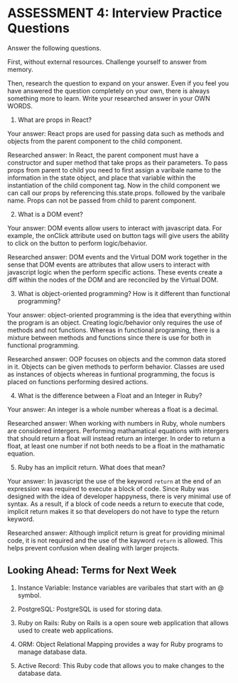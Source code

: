 # ASSESSMENT 4: Interview Practice Questions
Answer the following questions.

First, without external resources. Challenge yourself to answer from memory.

Then, research the question to expand on your answer. Even if you feel you have answered the question completely on your own, there is always something more to learn. Write your researched answer in your OWN WORDS.  

1. What are props in React?

  Your answer: React props are used for passing data such as methods and objects from the parent component to the child component. 

  Researched answer: In React, the parent component must have a constructor and super method that take props as their parameters. To pass props from parent to child you need to first assign a varibale name to the information in the state object, and place that variable within the instantiation of the child component tag. Now in the child component we can call our props by referencing this.state.props. followed by the varibale name. Props can not be passed from child to parent component.



2. What is a DOM event?

  Your answer: DOM events allow users to interact with javascript data. For example, the onClick attribute used on button tags will give users the ability to click on the button to perform logic/behavior. 

  Researched answer: DOM events and the Virtual DOM work together in the sense that DOM events are attributes that allow users to interact with javascript logic when the perform specific actions. These events create a diff within the nodes of the DOM and are reconciled by the Virtual DOM.



3. What is object-oriented programming? How is it different than functional programming?

  Your answer: object-oriented programming is the idea that everything within the program is an object. Creating logic/behavior only requires the use of methods and not functions. Whereas in functional programing, there is a mixture between methods and functions since there is use for both in functional programming.

  Researched answer: OOP focuses on objects and the common data stored in it. Objects can be given methods to perform behavior. Classes are used as instances of objects whereas in funtional programming, the focus is placed on functions performing desired actions.



4. What is the difference between a Float and an Integer in Ruby?

  Your answer: An integer is a whole number whereas a float is a decimal.  

  Researched answer: When working with numbers in Ruby, whole numbers are considered intergers. Performing mathamatical equations with intergers that should return a float will instead return an interger. In order to return a float, at least one number if not both needs to be a float in the mathamatic equation.



5. Ruby has an implicit return. What does that mean?

  Your answer: In javascript the use of the keyword `return` at the end of an expression was required to execute a block of code. Since Ruby was designed with the idea of developer happyness, there is very minimal use of syntax. As a result, if a block of code needs a return to execute that code, implicit return makes it so that developers do not have to type the return keyword. 

  Researched answer: Although implicit return is great for providing minimal code, it is not required and the use of the kayword `return` is allowed. This helps prevent confusion when dealing with larger projects.



## Looking Ahead: Terms for Next Week

1. Instance Variable: Instance variables are varibales that start with an @ symbol.

2. PostgreSQL: PostgreSQL is used for storing data. 

3. Ruby on Rails: Ruby on Rails is a open soure web application that allows used to create web applications.

4. ORM: Object Relational Mapping provides a way for Ruby programs to manage database data.

5. Active Record: This Ruby code that allows you to make changes to the database data.
